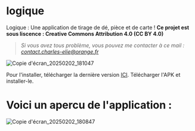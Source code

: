 # logique
Logique : Une application de tirage de dé, pièce et de carte !
**Ce projet est sous liscence : Creative Commons Attribution 4.0 (CC BY 4.0)**
 > *Si vous avez tous problème, vous pouvez me contacter à ce mail : contact.charles-elie@orange.fr*

![Copie d'écran_20250202_181047](https://github.com/user-attachments/assets/4d1511c2-1712-475f-b838-37bc8fbf06dd)


Pour l'installer, télécharger la dernière version [ICI](https://github.com/InformatiquePro/logique/releases/latest).
Télécharger l'APK et installer-le.

# Voici un apercu de l'application :
![Copie d'écran_20250202_180847](https://github.com/user-attachments/assets/fa9d1d7e-d180-4619-a625-48dda4bf72c9)
